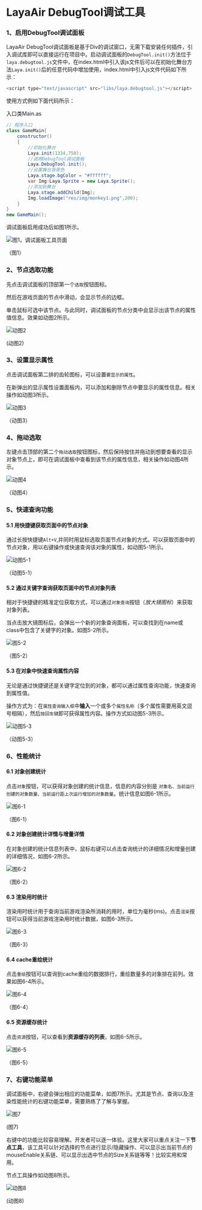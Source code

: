 # LayaAir DebugTool调试工具

### 1、启用DebugTool调试面板

LayaAir DebugTool调试面板是基于Div的调试窗口，无需下载安装任何插件，引入调试库即可以直接运行在项目中。启动调试面板的`DebugTool.init()`方法位于`laya.debugtool.js`文件中，在index.html中引入该js文件后可以在初始化舞台方法`Laya.init()`后的任意代码中增加使用，index.html中引入js文件代码如下所示：

```javascript
<script type="text/javascript" src="libs/laya.debugtool.js"></script>
```

使用方式例如下面代码所示：

入口类Main.as

```java
// 程序入口
class GameMain{
    constructor()
    {
        //初始化舞台
        Laya.init(1334,750);
        //调用DebugTool调试面板
        Laya.DebugTool.init();
        //设置舞台背景色
        Laya.stage.bgColor = "#ffffff";
        var Img:Laya.Sprite = new Laya.Sprite();
        //添加到舞台
        Laya.stage.addChild(Img);
        Img.loadImage("res/img/monkey1.png",200);
    }
}
new GameMain();
```

调试面板启用成功后如图1所示。

![图1，调试面板工具页面](img/1.png)  

（图1）



### 2、节点选取功能

先点击调试面板的顶部第一个`选取`按钮图标。

然后在游戏页面的节点中滑动，会显示节点的边框。

单击鼠标可选中该节点。与此同时，调试面板的节点分类中会显示出该节点的属性值信息。效果如动图2所示。

![动图2](img/2.gif) 

(动图2)



### 3、设置显示属性

点击调试面板第二排的齿轮图标，可以设置`要显示的属性`。

在新弹出的显示属性设置面板内，可以添加和删除节点中要显示的属性信息。相关操作如动图3所示。

![动图3](img/3.gif)  

（动图3）



### 4、拖动选取

左键点击顶部的第二个`拖动选取`按钮图标，然后保持按住并拖动到想要查看的显示对象节点上，即可在调试面板中查看到该节点的属性信息，相关操作如动图4所示。


![动图4](img/4.gif)  

（动图4）



### 5、快速查询功能

#### 5.1 用快捷键获取页面中的节点对象

通过长按快捷键`Alt+V`,并同时用鼠标选取页面节点对象的方式。可以获取页面中的节点对象，用以右键操作或快速查询该对象的属性，如动图5-1所示。

![动图5-1](img/5-1.gif)  

（动图5-1）

#### 5.2 通过关键字查询获取页面中的节点对象列表

相对于快捷键的精准定位获取方式，可以通过`对象查询`按钮（*放大镜图标*）来获取对象列表。

当点击放大镜图标后，会弹出一个新的对象查询面板，可以查找到在name或class中包含了关键字的对象。如图5-2所示。

![图5-2](img/5-2.png) 

（图5-2）

#### 5.3 在对象中快速查询属性内容

无论是通过快捷键还是关键字定位到的对象，都可以通过属性查询功能，快速查询到属性值。

操作方式为：在`属性查询输入框`中**输入**一个或多个`属性名称`（多个属性需要用英文逗号相隔），然后`按回车键`即可获得属性内容。操作方式如动图5-3所示。

![动图5-3](img/5-3.gif)  

（动图5-3）



### 6、性能统计

#### 6.1 对象创建统计

点击`对象`按钮，可以获得对象创建的统计信息，信息的内容分别是 `对象名、当前运行创建的对象数量、当前运行距上次运行增加的对象数量`。统计信息如图6-1所示。

![图6-1](img/6-1.png)   

（图6-1）

#### 6.2 对象创建统计详情与增量详情

在对象创建的统计信息列表中，鼠标右键可以点击查询统计的详细情况和增量创建的详细情况，如图6-2所示。

![图6-2](img/6-2.png)   

（图6-2）

#### 6.3  渲染用时统计

渲染用时统计用于查询当前游戏渲染所消耗的用时，单位为毫秒(ms)。点击`渲染`按钮可以获得当前游戏渲染用时统计数据，如图6-3所示。

![图6-3](img/6-3.png)   

（图6-3）



#### 6.4 cache重绘统计

点击`重绘`按钮可以查询到cache重绘的数据排行，重绘数量多的对象排在前列。效果如图6-4所示。

![图6-4](img/6-4.png)   

（图6-4）



#### 6.5 资源缓存统计

点击`资源`按钮，可以查看到**资源缓存的列表**，如图6-5所示。

![图6-5](img/6-5.png)   

（图6-5）



### 7、右键功能菜单

调试面板中，右键会弹出相应的功能菜单，如图7所示。尤其是节点、查询以及渲染性能统计的右键功能菜单，需要熟练了了解与掌握。

![图7](img/7.png) 

(图7)



右键中的功能比较容易理解。开发者可以逐一体验。这里大家可以重点关注一下**节点工具**，该工具可以针对选择的节点进行显示/隐藏操作、可以显示出当前节点的mouseEnable关系链、可以显示出选中节点的Size关系链等等！比较实用和常用。

节点工具操作如动图8所示。

![动图8](img/8.gif)  

(动图8)



